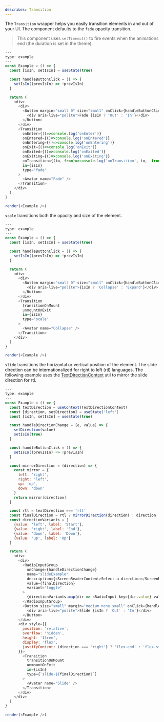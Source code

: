 ```yaml
---
describes: Transition
---
```


The `Transition` wrapper helps you easily transition elements in and out of your UI. The component defaults to the `fade` opacity transition.

> This component uses `setTimeout()` to fire events when the animations end (the duration is set in the theme).

```js
---
type: example
---
const Example = () => {
  const [isIn, setIsIn] = useState(true)

  const handleButtonClick = () => {
    setIsIn((prevIsIn) => !prevIsIn)
  }

  return (
    <div>
      <div>
        <Button margin="small 0" size="small" onClick={handleButtonClick}>
          <div aria-live="polite">Fade {isIn ? 'Out' : 'In'}</div>
        </Button>
      </div>
      <Transition
        onEnter={()=>console.log('onEnter')}
        onEntered={()=>console.log('onEntered')}
        onEntering={()=>console.log('onEntering')}
        onExit={()=>console.log('onExit')}
        onExited={()=>console.log('onExited')}
        onExiting={()=>console.log('onExiting')}
        onTransition={(to, from)=>console.log('onTransition', to,  from)}
        in={isIn}
        type="fade"
      >
        <Avatar name="Fade" />
      </Transition>
    </div>
  )
}

render(<Example />)
```

`scale` transitions both the opacity and size of the element.

```js
---
type: example
---
const Example = () => {
  const [isIn, setIsIn] = useState(true)

  const handleButtonClick = () => {
    setIsIn((prevIsIn) => !prevIsIn)
  }

  return (
    <div>
      <div>
        <Button margin="small 0" size="small" onClick={handleButtonClick}>
          <div aria-live="polite">{isIn ? 'Collapse' : 'Expand'}</div>
        </Button>
      </div>
      <Transition
        transitionOnMount
        unmountOnExit
        in={isIn}
        type="scale"
      >
        <Avatar name="Collapse" />
      </Transition>
    </div>
  )
}

render(<Example />)
```

`slide` transitions the horizontal or vertical position of the element. The slide direction can be
internationalized for right to left (rtl) languages. The following example uses the
[TextDirectionContext](#TextDirectionContext) util to mirror the slide direction for rtl.

```js
---
type: example
---
const Example = () => {
  const textDirection = useContext(TextDirectionContext)
  const [direction, setDirection] = useState('left')
  const [isIn, setIsIn] = useState(true)

  const handleDirectionChange = (e, value) => {
    setDirection(value)
    setIsIn(true)
  }

  const handleButtonClick = () => {
    setIsIn((prevIsIn) => !prevIsIn)
  }

  const mirrorDirection = (direction) => {
    const mirror = {
      left: 'right',
      right: 'left',
      up: 'up',
      down: 'down'
    }
    return mirror[direction]
  }

  const rtl = textDirection === 'rtl'
  const finalDirection = rtl ? mirrorDirection(direction) : direction
  const directionVariants = [
    {value: 'left', label: 'Start'},
    {value: 'right', label: 'End'},
    {value: 'down', label: 'Down'},
    {value: 'up', label: 'Up'}
  ]

  return (
    <div>
      <div>
        <RadioInputGroup
          onChange={handleDirectionChange}
          name="slideExample"
          description={<ScreenReaderContent>Select a direction</ScreenReaderContent>}
          value={finalDirection}
          variant="toggle"
        >
          {directionVariants.map(dir => <RadioInput key={dir.value} value={dir.value} label={dir.label} />)}
        </RadioInputGroup>
        <Button size="small" margin="medium none small" onClick={handleButtonClick}>
          <div aria-live="polite">Slide {isIn ? 'Out' : 'In'}</div>
        </Button>
      </div>
      <div style={{
        position: 'relative',
        overflow: 'hidden',
        height: '15rem',
        display: 'flex',
        justifyContent: (direction === 'right') ? 'flex-end' : 'flex-start'
      }}>
        <Transition
          transitionOnMount
          unmountOnExit
          in={isIn}
          type={`slide-${finalDirection}`}
        >
          <Avatar name="Slide" />
        </Transition>
      </div>
    </div>
  )
}

render(<Example />)
```
